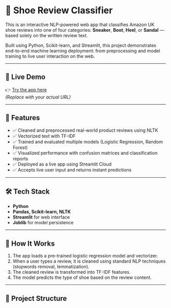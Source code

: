 # 👟 Shoe Review Classifier

This is an interactive NLP-powered web app that classifies Amazon UK shoe reviews into one of four categories: **Sneaker**, **Boot**, **Heel**, or **Sandal** — based solely on the written review text.

Built using Python, Scikit-learn, and Streamlit, this project demonstrates end-to-end machine learning deployment: from preprocessing and model training to live user interaction on the web.

---

## 🚀 Live Demo

👉 [Try the app here](https://shoe-classifier-mlseccdztpvhmqnrr9mtvf.streamlit.app)  
*(Replace with your actual URL)*

---

## 📌 Features

- ✅ Cleaned and preprocessed real-world product reviews using NLTK
- ✅ Vectorized text with TF-IDF
- ✅ Trained and evaluated multiple models (Logistic Regression, Random Forest)
- ✅ Visualized performance with confusion matrices and classification reports
- ✅ Deployed as a live app using Streamlit Cloud
- ✅ Accepts live user input and returns instant predictions

---

## 🛠️ Tech Stack

- **Python**
- **Pandas, Scikit-learn, NLTK**
- **Streamlit** for web interface
- **Joblib** for model persistence

---

## 🧠 How It Works

1. The app loads a pre-trained logistic regression model and vectorizer.
2. When a user types a review, it is cleaned using standard NLP techniques (stopwords removal, lemmatization).
3. The cleaned review is transformed into TF-IDF features.
4. The model predicts the type of shoe based on the review content.

---

## 📂 Project Structure

